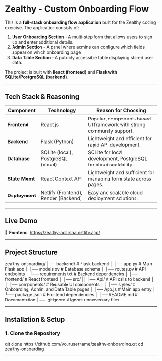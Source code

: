 # Zealthy - Custom Onboarding Flow

This is a **full-stack onboarding flow application** built for the Zealthy coding exercise. The application consists of:
1. **User Onboarding Section** - A multi-step form that allows users to sign up and enter additional details.
2. **Admin Section** - A panel where admins can configure which fields appear on which onboarding page.
3. **Data Table Section** - A publicly accessible table displaying stored user data.

The project is built with **React (frontend)** and **Flask with SQLite/PostgreSQL (backend)**.

---

## **Tech Stack & Reasoning**
| Component      | Technology       | Reason for Choosing |
|---------------|-----------------|---------------------|
| **Frontend**  | React.js         | Popular, component-based UI framework with strong community support. |
| **Backend**   | Flask (Python)   | Lightweight and efficient for rapid API development. |
| **Database**  | SQLite (local), PostgreSQL (cloud) | SQLite for local development, PostgreSQL for cloud scalability. |
| **State Mgmt**| React Context API | Lightweight and sufficient for managing form state across pages. |
| **Deployment**| Netlify (Frontend), Render (Backend) | Easy and scalable cloud deployment solutions. |

---

## **Live Demo**
🔗 **Frontend**: https://zealthy-adarsha.netlify.app/

---
## **Project Structure**
zealthy-onboarding/
│── backend/                 # Flask backend
│   │── app.py               # Main Flask app
│   │── models.py            # Database schema
│   │── routes.py            # API endpoints
│   └── requirements.txt     # Backend dependencies
│
│── frontend/                # React frontend
│   │── src/
|   |   │── Api/             # API calls to backend
│   │   │── components/      # Reusable UI components
│   │   │── styles/          # Onboarding, Admin, and Data Table pages
│   │── App.js               # Main app entry
│   └── package.json         # Frontend dependencies
│
│── README.md                # Documentation
│── .gitignore               # Ignore unnecessary files


---

## **Installation & Setup**
### **1. Clone the Repository**

git clone https://github.com/yourusername/zealthy-onboarding.git
cd zealthy-onboarding

---




